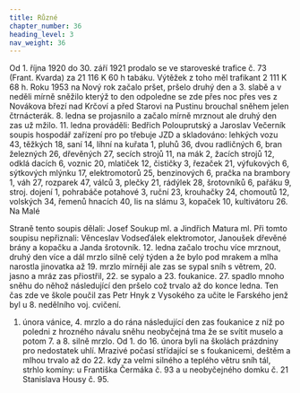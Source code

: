 ```yaml
---
title: Různé
chapter_number: 36
heading_level: 3
nav_weight: 36
---
```




Od 1. října 1920 do 30. září 1921 prodalo se ve staroveské trafice č. 73 (Frant. Kvarda) za 21 116 K
60 h tabáku. Výtěžek z toho měl trafikant 2 111 K 68 h.
Roku 1953 na Nový rok začalo pršet, pršelo druhý den a 3. slabě a v neděli mírně sněžilo kterýž­
to den odpoledne se zde přes noc přes ves z Novákova březí nad Krčoví a před Starovi na Pustinu
brouchal sněhem jelen čtrnácterák.
8. ledna se projasnilo a začalo mírně mrznout ale druhý den zas už mžilo.
11. ledna prováděli: Bedřich Polouprutský a Jaroslav Večerník soupis hospodář zařízení pro po­
třebuje JZD a skladováno: lehkých vozu 43, těžkých 18, saní 14, líhní na kuřata 1, pluhů 36, dvou­
radličných 6, bran železných 26, dřevěných 27, secích strojů 11, na mák 2, žacích strojů 12, odklá­
dacích 6, voznic 20, mlatiček 12, čističky 3, řezaček 21, výfukových 6, sýtkových mlýnku 17,
elektromotorů 25, benzinových 6, pračka na brambory 1, váh 27, rozparek 47, válců 3, plečky 21,
rádýlek 28, šrotovníků 6, pařáku 9, stroj. dojení 1, pohrabáče potahové 3, ruční 23, krouhačky 24,
chomoutů 12, volských 34, řemenů hnacích 40, lis na slámu 3, kopaček 10, kultivátoru 26. Na Malé


Straně tento soupis dělali: Josef Soukup ml. a Jindřich Matura ml. Při tomto soupisu nepřiznali:
Věnceslav Vodseďálek elektromotor, Janoušek dřevěné brány a kopačku a Janda šrotovník.
12. ledna začalo trochu více mrznout, druhý den více a dál mrzlo silně celý týden a že bylo pod
mrakem a mlha narostla jinovatka až 19. mrzlo mírněji ale zas se sypal sníh s větrem, 20. jasno
a mráz zas přiostřil, 22. se sypalo a 23. foukanice. 27. spadlo mnoho sněhu do něhož následující den
pršelo což trvalo až do konce ledna. Ten čas zde ve škole poučil zas Petr Hnyk z Vysokého za učite­
le Farského jenž byl u 8. nedělního voj. cvičení.
1. února vánice, 4. mrzlo a do rána následující den zas foukanice z níž po poledni z hrozného
návalu sněhu neobyčejná tma že se svítit muselo a potom 7. a 8. silně mrzlo.
Od 1. do 16. února byli na školách prázdniny pro nedostatek uhlí. Mrazivé počasí střídající se
s foukanicemi, deštěm a mlhou trvalo až do 22. kdy za velmi silného a teplého větru sníh tál, strhlo
komíny: u Františka Čermáka č. 93 a u neobyčejného domku č. 21 Stanislava Housy č. 95.

